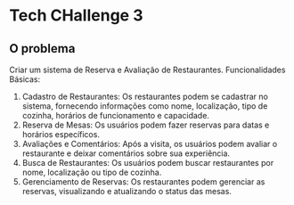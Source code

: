 # Tech CHallenge 3

## O problema 
Criar um sistema de Reserva e Avaliação de Restaurantes. 
Funcionalidades Básicas: 
1. Cadastro de Restaurantes: Os restaurantes podem se cadastrar no 
sistema, fornecendo informações como nome, localização, tipo de 
cozinha, horários de funcionamento e capacidade. 
2. Reserva de Mesas: Os usuários podem fazer reservas para datas e 
horários específicos. 
3. Avaliações e Comentários: Após a visita, os usuários podem avaliar 
o restaurante e deixar comentários sobre sua experiência. 
4. Busca de Restaurantes: Os usuários podem buscar restaurantes por 
nome, localização ou tipo de cozinha. 
5. Gerenciamento de Reservas: Os restaurantes podem gerenciar as 
reservas, visualizando e atualizando o status das mesas.
